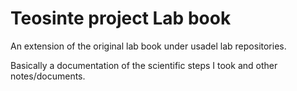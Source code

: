 # Teosinte project Lab book

An extension of the original lab book under usadel lab repositories.

Basically a documentation of the scientific steps I took and other notes/documents.
